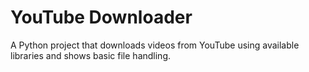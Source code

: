 # YouTube Downloader
A Python project that downloads videos from YouTube using available libraries and shows basic file handling.
